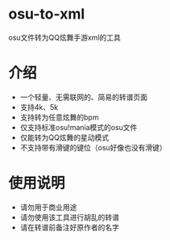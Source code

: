 # osu-to-xml
osu文件转为QQ炫舞手游xml的工具

# 介绍
- 一个轻量、无需联网的、简易的转谱页面
- 支持4k、5k
- 支持转为任意炫舞的bpm
- 仅支持标准osu!mania模式的osu文件
- 仅能转为QQ炫舞的星动模式
- 不支持带有滑键的键位（osu好像也没有滑键）

# 使用说明
- 请勿用于商业用途
- 请勿使用该工具进行胡乱的转谱
- 请在转谱前备注好原作者的名字
